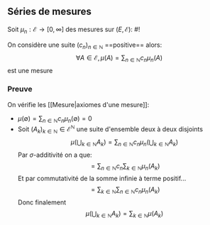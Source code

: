 ## Séries de mesures
Soit $\mu_n : \mathcal E \to [0, \infty]$ des mesures sur $(E, \mathcal E)$: #!

On considère une suite $(c_n)_{n \in \mathbb N}$ ==positive== alors:
$$\forall A \in \mathcal E, \mu(A) = \sum_{n \in \mathbb N}c_n \mu_n(A)$$est une mesure

### Preuve
On vérifie les [[Mesure|axiomes d'une mesure]]:
- $\mu(\emptyset) = \sum_{n \in \mathbb N}c_n \mu_n(\emptyset) = 0$
- Soit $(A_k)_{k \in \mathbb N} \in \mathcal E^\mathbb N$ une suite d'ensemble deux à deux disjoints
$$\mu\left(\bigcup_{k \in \mathbb N}A_k\right) = \sum_{n \in \mathbb N} c_n\mu_n\left(\bigcup_{k \in \mathbb N} A_k\right)$$
Par $\sigma$-additivité on a que:
$$ = \sum_{n \in \mathbb N}c_n \sum_{k \in \mathbb N}\mu_n(A_k)$$
Et par commutativité de la somme infinie à terme positif...
$$ = \sum_{k \in \mathbb N} \sum_{n \in \mathbb N}c_n\mu_n(A_k)$$
Donc finalement
$$\mu\left(\bigcup_{k \in \mathbb N}A_k\right) = \sum_{k \in \mathbb N}\mu({A_k})$$